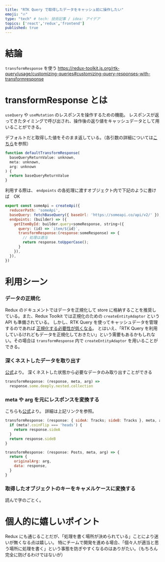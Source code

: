 ```yaml
---
title: "RTK Query で取得したデータをキャッシュ前に操作したい"
emoji: "🔥"
type: "tech" # tech: 技術記事 / idea: アイデア
topics: ['react','redux','frontend']
published: true
---
```


# 結論
`transformResponse` を使う
https://redux-toolkit.js.org/rtk-query/usage/customizing-queries#customizing-query-responses-with-transformresponse

# transformResponse とは
`useQuery` や `useMutation` のレスポンスを操作するための機能。
レスポンスが返ってきたタイミングで呼び出され、操作後の返り値をキャッシュデータとして用いることができる。

デフォルトだと取得した値をそのまま返している。（各引数の詳細については[こちら](https://redux-toolkit.js.org/rtk-query/usage/customizing-queries#customizing-query-responses-with-transformresponse)を参照）
```js
function defaultTransformResponse(
  baseQueryReturnValue: unknown,
  meta: unknown,
  arg: unknown
) {
  return baseQueryReturnValue
}
```
利用する際は、 `endpoints` の各処理に渡すオブジェクト内で下記のように書けば　OK
```js
export const someApi = createApi({
  reducerPath: 'someApi',
  baseQuery: fetchBaseQuery({ baseUrl: 'https://someapi.co/api/v2/' }),
  endpoints: (builder) => ({
    getItemById: builder.query<someResponse, string>({
      query: (id) => `item/${id}`,
      transformResponse:(response:someResponse) => {
        // 処理は適当
        return response.toUpperCase();
      }
    }),
  }),
})
```

# 利用シーン
### データの正規化
Redux のドキュメントではデータを正規化して store に格納することを推奨している。また、Redux Toolkit では正規化のための `createEntityAdaptor` という API も準備されている。
しかし、RTK Query を使ってキャッシュデータを管理するのであれば [正規化する必要性が低くなる](https://redux-toolkit.js.org/rtk-query/usage/cache-behavior#no-normalized-or-de-duplicated-cache)。
とはいえ、「RTK Query を利用しているけれどもデータを正規化しておきたい」という需要もあるかもしれない。その場合は `transformResponse` 内で `createEntityAdaptor` を用いることができる。

### 深くネストしたデータを取り出す
[公式](https://redux-toolkit.js.org/rtk-query/usage/customizing-queries#customizing-query-responses-with-transformresponse)より。
深くネストした状態から必要なデータのみ取り出すことができる
```js
transformResponse: (response, meta, arg) =>
  response.some.deeply.nested.collection
```

### meta や arg を元にレスポンスを変換する
こちらも[公式](https://redux-toolkit.js.org/rtk-query/usage/customizing-queries#customizing-query-responses-with-transformresponse)より。
詳細は上記リンクを参照。
```js
transformResponse: (response: { sideA: Tracks; sideB: Tracks }, meta, arg) => {
  if (meta?.coinFlip === 'heads') {
    return response.sideA
  }
  return response.sideB
}
```
```js
transformResponse: (response: Posts, meta, arg) => {
  return {
    originalArg: arg,
    data: response,
  }
}
```
### 取得したオブジェクトのキーをキャメルケースに変換する
読んで字のごとく。

# 個人的に嬉しいポイント
Redux にも通じることだが、「処理を書く場所が決められている」ことにより迷いが無くなる点は嬉しい。
特にチームで開発を進める場合、「個々人が適当と思う場所に処理を書く」という事態を防ぎやすくなるのはありがたい。（もちろん完全に防げるわけではないが）



